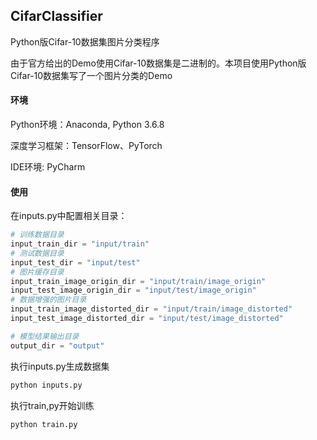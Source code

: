 ## CifarClassifier

Python版Cifar-10数据集图片分类程序

由于官方给出的Demo使用Cifar-10数据集是二进制的。本项目使用Python版Cifar-10数据集写了一个图片分类的Demo



#### 环境

Python环境：Anaconda, Python 3.6.8

深度学习框架：TensorFlow、PyTorch

IDE环境: PyCharm



#### 使用

在inputs.py中配置相关目录：

```python
# 训练数据目录
input_train_dir = "input/train"
# 测试数据目录
input_test_dir = "input/test"
# 图片缓存目录
input_train_image_origin_dir = "input/train/image_origin"
input_test_image_origin_dir = "input/test/image_origin"
# 数据增强的图片目录
input_train_image_distorted_dir = "input/train/image_distorted"
input_test_image_distorted_dir = "input/test/image_distorted"

# 模型结果输出目录
output_dir = "output"
```



执行inputs.py生成数据集

```python
python inputs.py
```



执行train,py开始训练

```
python train.py
```





